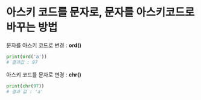 <!-- @format -->

# 아스키 코드를 문자로, 문자를 아스키코드로 바꾸는 방법

문자를 아스키 코드로 변경 : **ord()**

```python
print(ord('a'))
# 결과값 : 97

```

아스키 코드를 문자로 변경 : **chr()**

```python
print(chr(97))
# 결과 값 : 'a'
```
